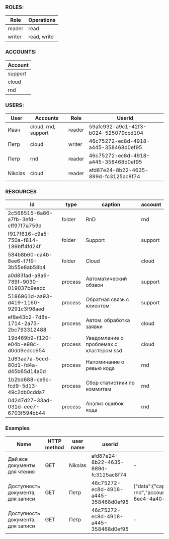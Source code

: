 ### ROLES:

| Role  | Operations |
| ------------- | ------------- |
| reader  | read  |
| writer  | read, write  |

### ACCOUNTS:

| Account  |
| ------------- |
| support  |
| cloud  |
| rnd  |


### USERS:

| User  | Accounts | Role | UserId |
| ------------- | ------------- | ------------- | ------------- |
| Иван | cloud, rnd, support | reader | 59afc932-a9c1-42f3-b024-525079ccd104 |
| Петр | cloud | writer | 46c75272-ec8d-4918-a445-358468d0ef95 |
| Петр | rnd | reader | 46c75272-ec8d-4918-a445-358468d0ef95 |
| Nikolas | cloud | reader | afd87e24-8b22-4635-889d-fc3125ac8f74 |

### RESOURCES

| Id  | type | caption | account |
| ------------- | ------------- | ------------- | ------------- |
| 2c568515-6a86-a7fb-3efd-cff97f7a759d | folder | RnD | rnd |
| f917f616-c9a5-750a-f814-189bff4fd24f | folder | Support | support |
| 584b8b60-ca4b-8ee6-f7f9-3b55e8ab58b4 | folder | Cloud | cloud |
| a0d83fad-a8a6-789f-9030-019037b9eadc | process | Автоматический обзвон | support |
| 5186961d-aa93-d419-1160-9291c3f98aed | process | Обратная связь с клиентом | support |
| ef8e43b2-7d8e-1714-2a73-2bc793312488 | process | Автом. обработка заявки | cloud |
| 19d469b9-f120-e04b-e98c-d0dd9edcc654 | process | Уведомление о проблемах с кластером ssd | cloud |
| 1d83ae7a-5ccd-80d1-fd4a-d45b65d14a0d | process | Напоминание о ревью кода | rnd |
| 1b2bd688-ce6c-fcd9-5d13-49c2db0cdda7 | process | Сбор статистики по коммитам | rnd |
| 042d7d27-33ad-031d-eee7-6703f594bb44 | process | Анализ ошибок кода | rnd |

### Examples

| Name  | HTTP method | user name | userId | body | account? | url |
| ------------- | ------------- | ------------- | ------------- | ------------- | ------------- | ------------- |
| Дай все документы для чтения | GET | Nikolas | afd87e24-8b22-4635-889d-fc3125ac8f74 | - | - | http://46.101.67.95/all?userId=afd87e24-8b22-4635-889d-fc3125ac8f74 |
| Доступность документа, для записи | GET | Петр | 46c75272-ec8d-4918-a445-358468d0ef95 | {"data":{"caption":"my_process in rnd","account":"cloud","parentId":"65ba63de-8ec4-4a40-a317-c11c172cb413"}} | cloud | http://46.101.67.95/?userId=46c75272-ec8d-4918-a445-358468d0ef95&securityTag=cloud |
| Доступность документа, для записи | GET | Петр | 46c75272-ec8d-4918-a445-358468d0ef95 | - | - |  |
